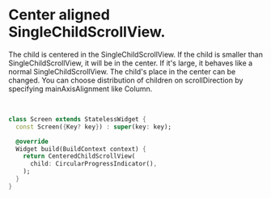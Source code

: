 # Center aligned SingleChildScrollView.
The child is centered in the SingleChildScrollView. If the child is smaller than SingleChildScrollView, it will be in the center. If it's large, it behaves like a normal SingleChildScrollView. The child's place in the center can be changed. You can choose distribution of children on scrollDirection by specifying mainAxisAlignment like Column.

<br>

```dart
class Screen extends StatelessWidget {
  const Screen({Key? key}) : super(key: key);

  @override
  Widget build(BuildContext context) {
    return CenteredChildScrollView(
      child: CircularProgressIndicator(),
    );
  }
}
```
